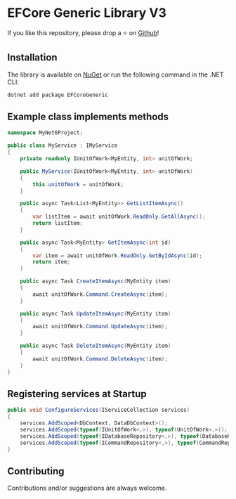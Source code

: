 # EFCore Generic Library V3

If you like this repository, please drop a :star: on <a href="https://bit.ly/3m1cgEe">Github</a>!


## Installation

The library is available on <a href="https://bit.ly/3xKgkvc">NuGet</a> or run the following command in the .NET CLI:

```bash
dotnet add package EFCoreGeneric
```


## Example class implements methods

```csharp
namespace MyNet6Project;

public class MyService : IMyService
{
    private readonly IUnitOfWork<MyEntity, int> unitOfWork;

    public MyService(IUnitOfWork<MyEntity, int> unitOfWork)
    {
        this.unitOfWork = unitOfWork;
    }

    public async Task<List<MyEntity>> GetListItemAsync()
    {
        var listItem = await unitOfWork.ReadOnly.GetAllAsync();
        return listItem;
    }

    public async Task<MyEntity> GetItemAsync(int id)
    {
        var item = await unitOfWork.ReadOnly.GetByIdAsync(id);
        return item;
    }

    public async Task CreateItemAsync(MyEntity item)
    {
        await unitOfWork.Command.CreateAsync(item);
    }

    public async Task UpdateItemAsync(MyEntity item)
    {
        await unitOfWork.Command.UpdateAsync(item);
    }

    public async Task DeleteItemAsync(MyEntity item)
    {
        await unitOfWork.Command.DeleteAsync(item);
    }
}
```


## Registering services at Startup

```csharp
public void ConfigureServices(IServiceCollection services)
{
    services.AddScoped<DbContext, DataDbContext>();
    services.AddScoped(typeof(IUnitOfWork<,>), typeof(UnitOfWork<,>));
    services.AddScoped(typeof(IDatabaseRepository<,>), typeof(DatabaseRepository<,>));
    services.AddScoped(typeof(ICommandRepository<,>), typeof(CommandRepository<,>));
}
```


## Contributing

Contributions and/or suggestions are always welcome.
